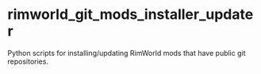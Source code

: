 # rimworld_git_mods_installer_updater
Python scripts for installing/updating RimWorld mods that have public git repositories.

